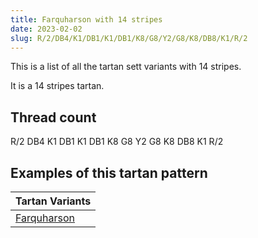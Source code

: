 ```yaml
---
title: Farquharson with 14 stripes
date: 2023-02-02
slug: R/2/DB4/K1/DB1/K1/DB1/K8/G8/Y2/G8/K8/DB8/K1/R/2
---
```

This is a list of all the tartan sett variants with 14 stripes.

It is a 14 stripes tartan.


## Thread count
R/2 DB4 K1 DB1 K1 DB1 K8 G8 Y2 G8 K8 DB8 K1 R/2

## Examples of this tartan pattern

| Tartan Variants |
|---------------|
| [Farquharson](/variants/r/2/db4/k1/db1/k1/db1/k8/g8/y2/g8/k8/db8/k1/r/2-db000064-g004c00-k000000-rc80000-yffc800)||
